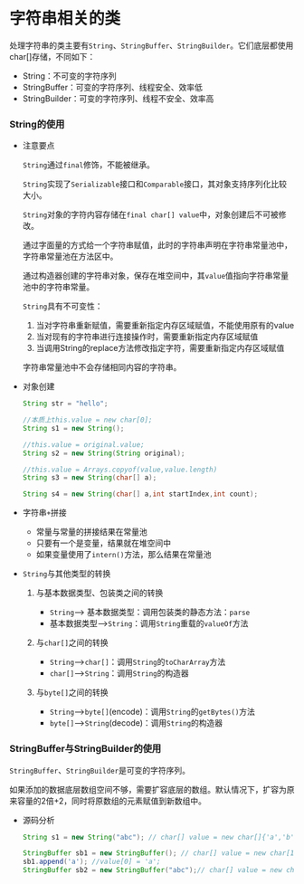 # 字符串相关的类

处理字符串的类主要有`String`、`StringBuffer`、`StringBuilder`。它们底层都使用char[]存储，不同如下：

* String：不可变的字符序列
* StringBuffer：可变的字符序列、线程安全、效率低
* StringBuilder：可变的字符序列、线程不安全、效率高

### String的使用

* 注意要点

  `String`通过`final`修饰，不能被继承。

  `String`实现了`Serializable`接口和`Comparable`接口，其对象支持序列化比较大小。

  `String`对象的字符内容存储在`final char[] value`中，对象创建后不可被修改。

  通过字面量的方式给一个字符串赋值，此时的字符串声明在字符串常量池中，字符串常量池在方法区中。

  通过构造器创建的字符串对象，保存在堆空间中，其`value`值指向字符串常量池中的字符串常量。

  `String`具有不可变性：
  
    1. 当对字符串重新赋值，需要重新指定内存区域赋值，不能使用原有的value
    2. 当对现有的字符串进行连接操作时，需要重新指定内存区域赋值
    3. 当调用String的replace方法修改指定字符，需要重新指定内存区域赋值
  
  字符串常量池中不会存储相同内容的字符串。
  
* 对象创建

  ```java
  String str = "hello";
  
  //本质上this.value = new char[0];
  String s1 = new String();
  
  //this.value = original.value;
  String s2 = new String(String original);
  
  //this.value = Arrays.copyof(value,value.length)
  String s3 = new String(char[] a);
  
  String s4 = new String(char[] a,int startIndex,int count);
  ```

* 字符串`+`拼接

  * 常量与常量的拼接结果在常量池
  * 只要有一个是变量，结果就在堆空间中
  * 如果变量使用了`intern()`方法，那么结果在常量池

* `String`与其他类型的转换

    1. 与基本数据类型、包装类之间的转换

        * `String`--> 基本数据类型：调用包装类的静态方法：`parse`
        * 基本数据类型-->`String`：调用`String`重载的`valueOf`方法
    2. 与`char[]`之间的转换
        * `String`-->`char[]`：调用`String`的`toCharArray`方法
        * `char[]`-->`String`：调用`String`的构造器
    3. 与`byte[]`之间的转换
        * `String`-->`byte[]`(encode)：调用`String`的`getBytes()`方法
        * `byte[]`-->`String`(decode)：调用`String`的构造器

### StringBuffer与StringBuilder的使用

`StringBuffer`、`StringBuilder`是可变的字符序列。

如果添加的数据底层数组空间不够，需要扩容底层的数组。默认情况下，扩容为原来容量的2倍+2，同时将原数组的元素赋值到新数组中。

* 源码分析

  ```java
  String s1 = new String("abc"); // char[] value = new char[]{'a','b','c'}
  
  StringBuffer sb1 = new StringBuffer(); // char[] value = new char[16];
  sb1.append('a'); //value[0] = 'a';
  StringBuffer sb2 = new StringBuffer("abc");// char[] value = new char["abc".length+16]
  ```

  